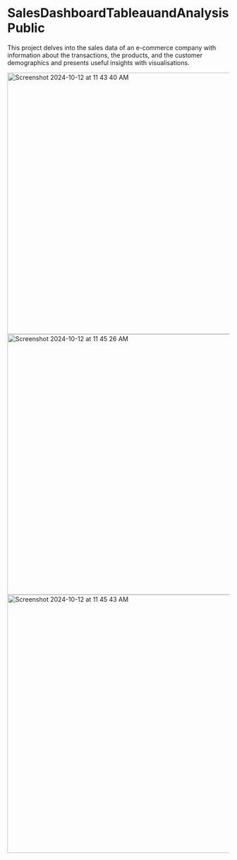 # SalesDashboardTableauandAnalysisPublic

This project delves into the sales data of an e-commerce company with information about the transactions, the products, and the customer demographics and presents useful insights with visualisations. 

<img width="591" alt="Screenshot 2024-10-12 at 11 43 40 AM" src="https://github.com/user-attachments/assets/f5461afc-b703-4106-a04a-c164646f0f84">

<img width="589" alt="Screenshot 2024-10-12 at 11 45 26 AM" src="https://github.com/user-attachments/assets/bc38b58f-7e97-470c-983d-58ebaee6fc19">

<img width="584" alt="Screenshot 2024-10-12 at 11 45 43 AM" src="https://github.com/user-attachments/assets/88b998ef-56ea-4f38-90c8-6dab885f5b1b">


